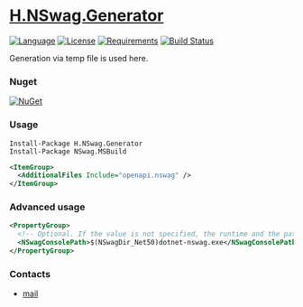 # [H.NSwag.Generator](https://github.com/HavenDV/H.NSwag.Generator/) 

[![Language](https://img.shields.io/badge/language-C%23-blue.svg?style=flat-square)](https://github.com/HavenDV/H.NSwag.Generator/search?l=C%23&o=desc&s=&type=Code) 
[![License](https://img.shields.io/github/license/HavenDV/H.NSwag.Generator.svg?label=License&maxAge=86400)](LICENSE.md) 
[![Requirements](https://img.shields.io/badge/Requirements-.NET%20Standard%202.0-blue.svg)](https://github.com/dotnet/standard/blob/master/docs/versions/netstandard2.0.md)
[![Build Status](https://github.com/HavenDV/H.NSwag.Generator/workflows/.NET/badge.svg?branch=master)](https://github.com/HavenDV/H.NSwag.Generator/actions?query=workflow%3A%22.NET%22)

Generation via temp file is used here.

### Nuget

[![NuGet](https://img.shields.io/nuget/dt/H.NSwag.Generator.svg?style=flat-square&label=H.NSwag.Generator)](https://www.nuget.org/packages/H.NSwag.Generator/)

### Usage

```
Install-Package H.NSwag.Generator
Install-Package NSwag.MSBuild
```

```xml
<ItemGroup>
  <AdditionalFiles Include="openapi.nswag" />
</ItemGroup>
```

### Advanced usage

```xml
<PropertyGroup>
  <!-- Optional. If the value is not specified, the runtime and the path to the exe file will be determined automatically. -->
  <NSwagConsolePath>$(NSwagDir_Net50)dotnet-nswag.exe</NSwagConsolePath>
</PropertyGroup>
```

### Contacts
* [mail](mailto:havendv@gmail.com)
